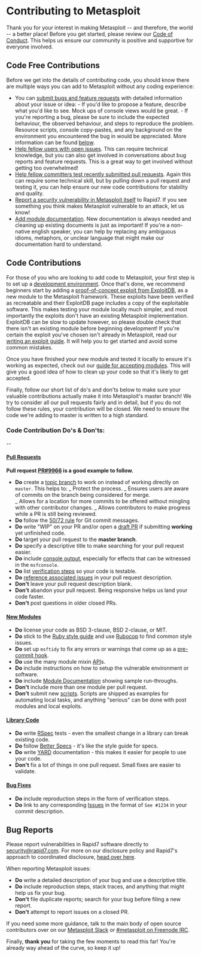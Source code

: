 # Contributing to Metasploit

Thank you for your interest in making Metasploit -- and therefore, the world --
a better place! Before you get started, please review our
[Code of Conduct](https://github.com/rapid7/metasploit-framework/wiki/Code-Of-Conduct).
This helps us ensure our community is positive and supportive for everyone
involved.

## Code Free Contributions

Before we get into the details of contributing code, you should know there are
multiple ways you can add to Metasploit without any coding experience:

- You can
  [submit bugs and feature requests](https://github.com/rapid7/metasploit-framework/issues/new)
  with detailed information about your issue or idea: - If you'd like to propose
  a feature, describe what you'd like to see. Mock ups of console views would be
  great. - If you're reporting a bug, please be sure to include the expected
  behaviour, the observed behaviour, and steps to reproduce the problem.
  Resource scripts, console copy-pastes, and any background on the environment
  you encountered the bug in would be appreciated. More information can be found
  [below](#bug-reports).
- [Help fellow users with open issues]. This can require technical knowledge,
  but you can also get involved in conversations about bug reports and feature
  requests. This is a great way to get involved without getting too overwhelmed!
- [Help fellow committers test recently submitted pull requests](https://github.com/rapid7/metasploit-framework/pulls).
  Again this can require some technical skill, but by pulling down a pull
  request and testing it, you can help ensure our new code contributions for
  stability and quality.
- [Report a security vulnerability in Metasploit itself] to Rapid7. If you see
  something you think makes Metasploit vulnerable to an attack, let us know!
- [Add module documentation](https://github.com/rapid7/metasploit-framework/wiki/Generating-Module-Documentation).
  New documentation is always needed and cleaning up existing documents is just
  as important! If you're a non-native english speaker, you can help by
  replacing any ambiguous idioms, metaphors, or unclear language that might make
  our documentation hard to understand.

## Code Contributions

For those of you who are looking to add code to Metasploit, your first step is
to set up a [development environment]. Once that's done, we recommend beginners
start by adding a
[proof-of-concept exploit from ExploitDB,](https://www.exploit-db.com/search?verified=true&hasapp=true&nomsf=true)
as a new module to the Metasploit framework. These exploits have been verified
as recreatable and their ExploitDB page includes a copy of the exploitable
software. This makes testing your module locally much simpler, and most
importantly the exploits don't have an existing Metasploit implementation.
ExploitDB can be slow to update however, so please double check that there isn't
an existing module before beginning development! If you're certain the exploit
you've chosen isn't already in Metasploit, read our
[writing an exploit guide](https://github.com/rapid7/metasploit-framework/wiki/How-to-get-started-with-writing-an-exploit).
It will help you to get started and avoid some common mistakes.

Once you have finished your new module and tested it locally to ensure it's
working as expected, check out our
[guide for accepting modules](https://github.com/rapid7/metasploit-framework/wiki/Guidelines-for-Accepting-Modules-and-Enhancements#module-additions).
This will give you a good idea of how to clean up your code so that it's likely
to get accepted.

Finally, follow our short list of do's and don'ts below to make sure your
valuable contributions actually make it into Metasploit's master branch! We try
to consider all our pull requests fairly and in detail, but if you do not follow
these rules, your contribution will be closed. We need to ensure the code we're
adding to master is written to a high standard.

### Code Contribution Do's & Don'ts:

--

#### <u>Pull Requests</u>

**Pull request [PR#9966] is a good example to follow.**

- **Do** create a [topic branch] to work on instead of working directly on
  `master`. This helps to: _ Protect the process. _ Ensures users are aware of
  commits on the branch being considered for merge.  
   _ Allows for a location for more commits to be offered without mingling with other
  contributor changes. _ Allows contributors to make progress while a PR is still
  being reviewed.
- **Do** follow the [50/72 rule] for Git commit messages.
- **Do** write "WIP" on your PR and/or open a [draft PR] if submitting
  **working** yet unfinished code.
- **Do** target your pull request to the **master branch**.
- **Do** specify a descriptive title to make searching for your pull request
  easier.
- **Do** include [console output], especially for effects that can be witnessed
  in the `msfconsole`.
- **Do** list [verification steps] so your code is testable.
- **Do** [reference associated issues] in your pull request description.
- **Don't** leave your pull request description blank.
- **Don't** abandon your pull request. Being responsive helps us land your code
  faster.
- **Don't** post questions in older closed PRs.

#### <u>New Modules</u>

- **Do** license your code as BSD 3-clause, BSD 2-clause, or MIT.
- **Do** stick to the [Ruby style guide] and use [Rubocop] to find common style
  issues.
- **Do** set up `msftidy` to fix any errors or warnings that come up as a
  [pre-commit hook].
- **Do** use the many module mixin [API]s.
- **Do** include instructions on how to setup the vulnerable environment or
  software.
- **Do** include [Module Documentation] showing sample run-throughs.
- **Don't** include more than one module per pull request.
- **Don't** submit new [scripts]. Scripts are shipped as examples for automating
  local tasks, and anything "serious" can be done with post modules and local
  exploits.

#### <u>Library Code</u>

- **Do** write [RSpec] tests - even the smallest change in a library can break
  existing code.
- **Do** follow [Better Specs] - it's like the style guide for specs.
- **Do** write [YARD] documentation - this makes it easier for people to use
  your code.
- **Don't** fix a lot of things in one pull request. Small fixes are easier to
  validate.

#### <u>Bug Fixes</u>

- **Do** include reproduction steps in the form of verification steps.
- **Do** link to any corresponding [Issues] in the format of `See #1234` in your
  commit description.

## Bug Reports

Please report vulnerabilities in Rapid7 software directly to
security@rapid7.com. For more on our disclosure policy and Rapid7's approach to
coordinated disclosure, [head over here](https://www.rapid7.com/security).

When reporting Metasploit issues:

- **Do** write a detailed description of your bug and use a descriptive title.
- **Do** include reproduction steps, stack traces, and anything that might help
  us fix your bug.
- **Don't** file duplicate reports; search for your bug before filing a new
  report.
- **Don't** attempt to report issues on a closed PR.

If you need some more guidance, talk to the main body of open source
contributors over on our [Metasploit Slack] or [#metasploit on Freenode IRC].

Finally, **thank you** for taking the few moments to read this far! You're
already way ahead of the curve, so keep it up!

[code of conduct]:
  https://github.com/rapid7/metasploit-framework/wiki/CODE_OF_CONDUCT.md
[submit bugs and feature requests]: http://r-7.co/MSF-BUGv1
[help fellow users with open issues]:
  https://github.com/rapid7/metasploit-framework/issues
[help fellow committers test recently submitted pull requests]:
  https://github.com/rapid7/metasploit-framework/pulls
[report a security vulnerability in metasploit itself]:
  https://www.rapid7.com/disclosure.jsp
[development environment]: http://r-7.co/MSF-DEV
[proof-of-concept exploits]:
  https://www.exploit-db.com/search?verified=true&hasapp=true&nomsf=true
[ruby style guide]: https://github.com/bbatsov/ruby-style-guide
[rubocop]: https://rubygems.org/search?query=rubocop
[50/72 rule]:
  http://tbaggery.com/2008/04/19/a-note-about-git-commit-messages.html
[topic branch]:
  http://git-scm.com/book/en/Git-Branching-Branching-Workflows#Topic-Branches
[draft pr]:
  https://help.github.com/en/articles/about-pull-requests#draft-pull-requests
[console output]:
  https://help.github.com/articles/github-flavored-markdown#fenced-code-blocks
[verification steps]:
  https://help.github.com/articles/writing-on-github#task-lists
[reference associated issues]:
  https://github.com/blog/1506-closing-issues-via-pull-requests
[pr#9966]: https://github.com/rapid7/metasploit-framework/pull/9966
[pre-commit hook]:
  https://github.com/rapid7/metasploit-framework/blob/master/tools/dev/pre-commit-hook.rb
[api]: https://rapid7.github.io/metasploit-framework/api
[module documentation]:
  https://github.com/rapid7/metasploit-framework/wiki/Generating-Module-Documentation
[scripts]: https://github.com/rapid7/metasploit-framework/tree/master/scripts
[rspec]: http://rspec.info
[better specs]: http://www.betterspecs.org/
[yard]: http://yardoc.org
[issues]: https://github.com/rapid7/metasploit-framework/issues
[metasploit slack]: https://www.metasploit.com/slack
[#metasploit on freenode irc]:
  http://webchat.freenode.net/?channels=%23metasploit&uio=d4
